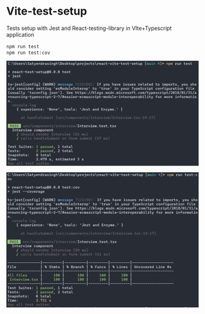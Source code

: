 # Vite-test-setup

Tests setup with Jest and React-testing-library in VIte+Typescript application

```
npm run test
npm run test:cov
```

![test-run](https://github.com/ssxv/react-vite-jest-rtl/blob/main/test-run.png?raw=true)

![test-coverage](https://github.com/ssxv/react-vite-jest-rtl/blob/main/test-coverage.png?raw=true)
